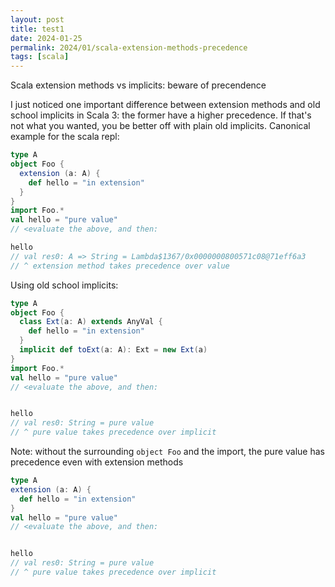 ```yaml
---
layout: post
title: test1
date: 2024-01-25
permalink: 2024/01/scala-extension-methods-precedence
tags: [scala]
---
```


Scala extension methods vs implicits: beware of precendence

I just noticed one important difference between extension methods and old school implicits in Scala 3: the former have a higher precedence. If that's not what you wanted, you be better off with plain old implicits. Canonical example for the scala repl:

```scala
type A
object Foo {
  extension (a: A) {
    def hello = "in extension"
  }
}
import Foo.*
val hello = "pure value"
// <evaluate the above, and then:

hello
// val res0: A => String = Lambda$1367/0x0000000800571c08@71eff6a3
// ^ extension method takes precedence over value
```

Using old school implicits:
```scala
type A
object Foo {
  class Ext(a: A) extends AnyVal {
    def hello = "in extension"
  }
  implicit def toExt(a: A): Ext = new Ext(a)
}
import Foo.*
val hello = "pure value"
// <evaluate the above, and then:


hello
// val res0: String = pure value
// ^ pure value takes precedence over implicit
```

Note: without the surrounding `object Foo` and the import, the pure value has precedence even with extension methods

```scala
type A
extension (a: A) {
  def hello = "in extension"
}
val hello = "pure value"
// <evaluate the above, and then:


hello
// val res0: String = pure value
// ^ pure value takes precedence over implicit
```
